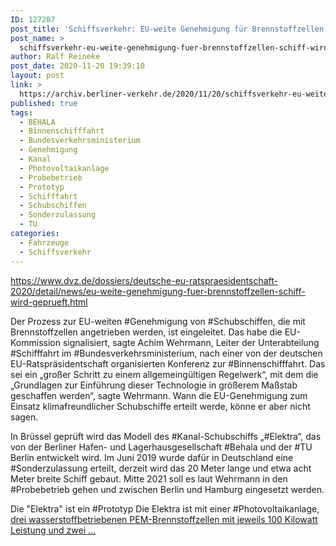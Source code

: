 ```yaml
---
ID: 127287
post_title: 'Schiffsverkehr: EU-weite Genehmigung für Brennstoffzellen-Schiff wird geprüft, aus DVZ'
post_name: >
  schiffsverkehr-eu-weite-genehmigung-fuer-brennstoffzellen-schiff-wird-geprueft-aus-dvz
author: Ralf Reineke
post_date: 2020-11-20 19:39:10
layout: post
link: >
  https://archiv.berliner-verkehr.de/2020/11/20/schiffsverkehr-eu-weite-genehmigung-fuer-brennstoffzellen-schiff-wird-geprueft-aus-dvz/
published: true
tags:
  - BEHALA
  - Binnenschifffahrt
  - Bundesverkehrsministerium
  - Genehmigung
  - Kanal
  - Photovoltaikanlage
  - Probebetrieb
  - Prototyp
  - Schifffahrt
  - Schubschiffen
  - Sonderzulassung
  - TU
categories:
  - Fahrzeuge
  - Schiffsverkehr
---
```

https://www.dvz.de/dossiers/deutsche-eu-ratspraesidentschaft-2020/detail/news/eu-weite-genehmigung-fuer-brennstoffzellen-schiff-wird-geprueft.html

Der Prozess zur EU-weiten #Genehmigung von #Schubschiffen, die mit Brennstoffzellen angetrieben werden, ist eingeleitet. Das habe die EU-Kommission signalisiert, sagte Achim Wehrmann, Leiter der Unterabteilung #Schifffahrt im #Bundesverkehrsministerium, nach einer von der deutschen EU-Ratspräsidentschaft organisierten Konferenz zur #Binnenschifffahrt. Das sei ein „großer Schritt zu einem allgemeingültigen Regelwerk“, mit dem die „Grundlagen zur Einführung dieser Technologie in größerem Maßstab geschaffen werden“, sagte Wehrmann. Wann die EU-Genehmigung zum Einsatz klimafreundlicher Schubschiffe erteilt werde, könne er aber nicht sagen.

In Brüssel geprüft wird das Modell des #Kanal-Schubschiffs „#Elektra“, das von der Berliner Hafen- und Lagerhausgesellschaft #Behala und der #TU Berlin entwickelt wird. Im Juni 2019 wurde dafür in Deutschland eine #Sonderzulassung erteilt, derzeit wird das 20 Meter lange und etwa acht Meter breite Schiff gebaut. Mitte 2021 soll es laut Wehrmann in den #Probebetrieb gehen und zwischen Berlin und Hamburg eingesetzt werden.

Die "Elektra" ist ein #Prototyp
Die Elektra ist mit einer #Photovoltaikanlage, <a href="https://www.dvz.de/dossiers/deutsche-eu-ratspraesidentschaft-2020/detail/news/eu-weite-genehmigung-fuer-brennstoffzellen-schiff-wird-geprueft.html">drei wasserstoffbetriebenen PEM-Brennstoffzellen mit jeweils 100 Kilowatt Leistung und zwei ...</a>
